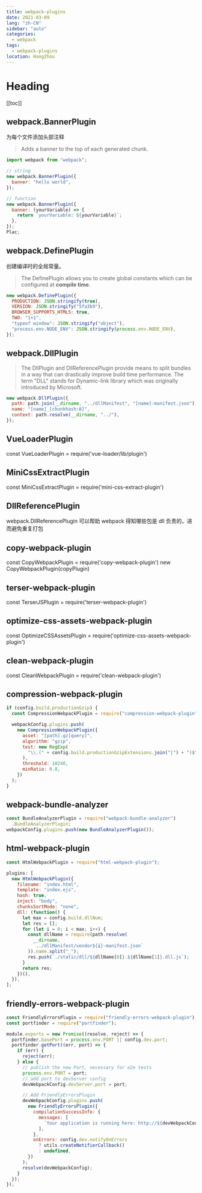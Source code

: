 ```yaml
---
title: webpack-plugins
date: 2021-03-09
lang: "zh-CN"
sidebar: "auto"
categories:
  - webpack
tags:
  - webpack-plugins
location: HangZhou
---
```


# Heading

[[toc]]

## webpack.BannerPlugin

为每个文件添加头部注释

> Adds a banner to the top of each generated chunk.

```js
import webpack from "webpack";

// string
new webpack.BannerPlugin({
  banner: "hello world",
});

// function
new webpack.BannerPlugin({
  banner: (yourVariable) => {
    return `yourVariable: ${yourVariable}`;
  },
});
Plac;
```

## webpack.DefinePlugin

创建编译时的全局常量。

> The DefinePlugin allows you to create global constants which can be configured at **compile time**.

```js
new webpack.DefinePlugin({
  PRODUCTION: JSON.stringify(true),
  VERSION: JSON.stringify("5fa3b9"),
  BROWSER_SUPPORTS_HTML5: true,
  TWO: "1+1",
  "typeof window": JSON.stringify("object"),
  "process.env.NODE_ENV": JSON.stringify(process.env.NODE_ENV),
});
```

## webpack.DllPlugin
>The DllPlugin and DllReferencePlugin provide means to split bundles in a way that can drastically improve build time performance. The term "DLL" stands for Dynamic-link library which was originally introduced by Microsoft.

```js
new webpack.DllPlugin({
  path: path.join(__dirname, "../dllManifest", "[name]-manifest.json"),//absolute path to the manifest json file (output)
  name: "[name]_[chunkhash:8]",
  context: path.resolve(__dirname, "../"),
});
```

## VueLoaderPlugin

const VueLoaderPlugin = require('vue-loader/lib/plugin')

## MiniCssExtractPlugin

const MiniCssExtractPlugin = require('mini-css-extract-plugin')

## DllReferencePlugin

webpack.DllReferencePlugin 可以帮助 webpack 得知哪些包是 dll 负责的，进而避免重复打包

## copy-webpack-plugin

const CopyWebpackPlugin = require('copy-webpack-plugin')
new CopyWebpackPlugin(copyPlugin)

## terser-webpack-plugin

const TerserJSPlugin = require('terser-webpack-plugin')

## optimize-css-assets-webpack-plugin

const OptimizeCSSAssetsPlugin = require('optimize-css-assets-webpack-plugin')

## clean-webpack-plugin

const CleanWebpackPlugin = require('clean-webpack-plugin')

## compression-webpack-plugin

```js
if (config.build.productionGzip) {
  const CompressionWebpackPlugin = require("compression-webpack-plugin");

  webpackConfig.plugins.push(
    new CompressionWebpackPlugin({
      asset: "[path].gz[query]",
      algorithm: "gzip",
      test: new RegExp(
        "\\.(" + config.build.productionGzipExtensions.join("|") + ")$"
      ),
      threshold: 10240,
      minRatio: 0.8,
    })
  );
}
```

## webpack-bundle-analyzer

```js
const BundleAnalyzerPlugin = require("webpack-bundle-analyzer")
  .BundleAnalyzerPlugin;
webpackConfig.plugins.push(new BundleAnalyzerPlugin());
```

## html-webpack-plugin

```js
const HtmlWebpackPlugin = require("html-webpack-plugin");

plugins: [
  new HtmlWebpackPlugin({
    filename: "index.html",
    template: "index.ejs",
    hash: true,
    inject: "body",
    chunksSortMode: "none",
    dll: (function() {
      let max = config.build.dllNum;
      let res = [];
      for (let i = 0; i < max; i++) {
        const dllName = require(path.resolve(
          __dirname,
          `../dllManifest/vendor${i}-manifest.json`
        )).name.split("_");
        res.push(`./static/dll/${dllName[0]}.${dllName[1]}.dll.js`);
      }
      return res;
    })(),
  }),
];
```

## friendly-errors-webpack-plugin

```js
const FriendlyErrorsPlugin = require("friendly-errors-webpack-plugin");
const portfinder = require("portfinder");

module.exports = new Promise((resolve, reject) => {
  portfinder.basePort = process.env.PORT || config.dev.port;
  portfinder.getPort((err, port) => {
    if (err) {
      reject(err);
    } else {
      // publish the new Port, necessary for e2e tests
      process.env.PORT = port;
      // add port to devServer config
      devWebpackConfig.devServer.port = port;

      // Add FriendlyErrorsPlugin
      devWebpackConfig.plugins.push(
        new FriendlyErrorsPlugin({
          compilationSuccessInfo: {
            messages: [
              `Your application is running here: http://${devWebpackConfig.devServer.host}:${port}`,
            ],
          },
          onErrors: config.dev.notifyOnErrors
            ? utils.createNotifierCallback()
            : undefined,
        })
      );
      resolve(devWebpackConfig);
    }
  });
});
```
